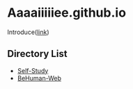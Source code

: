 # Aaaaiiiiiee.github.io
Introduce([link](./Aaaaiiiiiee))
## Directory List
- [Self-Study](Self-Study)
- [BeHuman-Web](BeHuman-Web)
